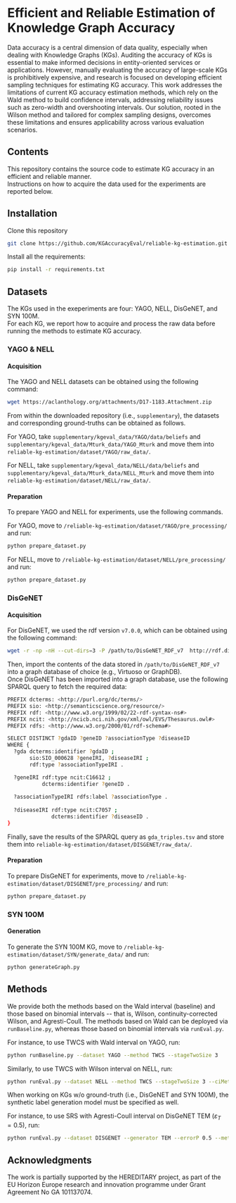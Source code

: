 # Efficient and Reliable Estimation of Knowledge Graph Accuracy
Data accuracy is a central dimension of data quality, especially when dealing with Knowledge Graphs (KGs). Auditing the accuracy of KGs is essential to make informed decisions in entity-oriented services or applications. However, manually evaluating the accuracy of large-scale KGs is prohibitively expensive, and research is focused on developing efficient sampling techniques for estimating KG accuracy. This work addresses the limitations of current KG accuracy estimation methods, which rely on the Wald method to build confidence intervals, addressing reliability issues such as zero-width and overshooting intervals. Our solution, rooted in the Wilson method and tailored for complex sampling designs, overcomes these limitations and ensures applicability across various evaluation scenarios.

## Contents

This repository contains the source code to estimate KG accuracy in an efficient and reliable manner. <br>
Instructions on how to acquire the data used for the experiments are reported below.

## Installation 

Clone this repository

```bash
git clone https://github.com/KGAccuracyEval/reliable-kg-estimation.git
```

Install all the requirements:

```bash
pip install -r requirements.txt
```

## Datasets

The KGs used in the exeperiments are four: YAGO, NELL, DisGeNET, and SYN 100M. <br>
For each KG, we report how to acquire and process the raw data before running the methods to estimate KG accuracy.

### YAGO & NELL

#### Acquisition

The YAGO and NELL datasets can be obtained using the following command:

```bash
wget https://aclanthology.org/attachments/D17-1183.Attachment.zip
```

From within the downloaded repository (i.e., ```supplementary```), the datasets and corresponding ground-truths can be obtained as follows.

For YAGO, take ```supplementary/kgeval_data/YAGO/data/beliefs``` and ```supplementary/kgeval_data/Mturk_data/YAGO_Mturk``` and move them into ```reliable-kg-estimation/dataset/YAGO/raw_data/```.

For NELL, take ```supplementary/kgeval_data/NELL/data/beliefs``` and ```supplementary/kgeval_data/Mturk_data/NELL_Mturk``` and move them into ```reliable-kg-estimation/dataset/NELL/raw_data/```.

#### Preparation

To prepare YAGO and NELL for experiments, use the following commands.

For YAGO, move to ```/reliable-kg-estimation/dataset/YAGO/pre_processing/``` and run:

```bash
python prepare_dataset.py
```

For NELL, move to ```/reliable-kg-estimation/dataset/NELL/pre_processing/``` and run:

```bash
python prepare_dataset.py
```

### DisGeNET

#### Acquisition

For DisGeNET, we used the rdf version ```v7.0.0```, which can be obtained using the following command:

```bash
wget -r -np -nH --cut-dirs=3 -P /path/to/DisGeNET_RDF_v7  http://rdf.disgenet.org/download/v7.0.0/
```

Then, import the contents of the data stored in ```/path/to/DisGeNET_RDF_v7``` into a graph database of choice (e.g., Virtuoso or GraphDB). <br>
Once DisGeNET has been imported into a graph database, use the following SPARQL query to fetch the required data:

```bash
PREFIX dcterms: <http://purl.org/dc/terms/>
PREFIX sio: <http://semanticscience.org/resource/>
PREFIX rdf: <http://www.w3.org/1999/02/22-rdf-syntax-ns#>
PREFIX ncit: <http://ncicb.nci.nih.gov/xml/owl/EVS/Thesaurus.owl#>
PREFIX rdfs: <http://www.w3.org/2000/01/rdf-schema#>

SELECT DISTINCT ?gdaID ?geneID ?associationType ?diseaseID
WHERE {
  ?gda dcterms:identifier ?gdaID ;
       sio:SIO_000628 ?geneIRI, ?diseaseIRI ;
       rdf:type ?associationTypeIRI .

  ?geneIRI rdf:type ncit:C16612 ;
           dcterms:identifier ?geneID .
    
  ?associationTypeIRI rdfs:label ?associationType .
    
  ?diseaseIRI rdf:type ncit:C7057 ;
              dcterms:identifier ?diseaseID .
}
```

Finally, save the results of the SPARQL query as ```gda_triples.tsv``` and store them into ```reliable-kg-estimation/dataset/DISGENET/raw_data/```.

#### Preparation

To prepare DisGeNET for experiments, move to ```/reliable-kg-estimation/dataset/DISGENET/pre_processing/``` and run:

```bash
python prepare_dataset.py
```

### SYN 100M

#### Generation

To generate the SYN 100M KG, move to ```/reliable-kg-estimation/dataset/SYN/generate_data/``` and run:

```bash
python generateGraph.py
```

## Methods 

We provide both the methods based on the Wald interval (baseline) and those based on binomial intervals -- that is, Wilson, continuity-corrected Wilson, and Agresti-Coull. The methods based on Wald can be deployed via ```runBaseline.py```, whereas those based on binomial intervals via ```runEval.py```.

For instance, to use TWCS with Wald interval on YAGO, run:

```bash
python runBaseline.py --dataset YAGO --method TWCS --stageTwoSize 3
```

Similarly, to use TWCS with Wilson interval on NELL, run:

```bash
python runEval.py --dataset NELL --method TWCS --stageTwoSize 3 --ciMethod wilson
```

When working on KGs w/o ground-truth (i.e., DisGeNET and SYN 100M), the synthetic label generation model must be specified as well.

For instance, to use SRS with Agresti-Coull interval on DisGeNET TEM ($\varepsilon_{T}=0.5$), run:

```bash
python runEval.py --dataset DISGENET --generator TEM --errorP 0.5 --method SRS --ciMethod agresti-coull
```

## Acknowledgments
The work is partially supported by the HEREDITARY project, as part of the EU Horizon Europe research and innovation programme under Grant Agreement No GA 101137074.
